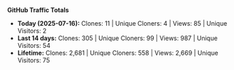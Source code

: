 
**GitHub Traffic Totals**

- **Today (2025-07-16):** Clones: 11 | Unique Cloners: 4 | Views: 85 | Unique Visitors: 2
- **Last 14 days:** Clones: 305 | Unique Cloners: 99 | Views: 987 | Unique Visitors: 54
- **Lifetime:** Clones: 2,681 | Unique Cloners: 558 | Views: 2,669 | Unique Visitors: 75
